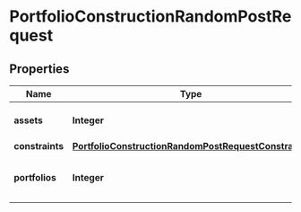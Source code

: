 

# PortfolioConstructionRandomPostRequest


## Properties

| Name | Type | Description | Notes |
|------------ | ------------- | ------------- | -------------|
|**assets** | **Integer** | The number of assets |  |
|**constraints** | [**PortfolioConstructionRandomPostRequestConstraints**](PortfolioConstructionRandomPostRequestConstraints.md) |  |  [optional] |
|**portfolios** | **Integer** | The number of portfolios to construct |  [optional] |



